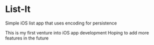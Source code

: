 # List-It
Simple iOS list app that uses encoding for persistence

This is my first venture into iOS app development
Hoping to add more features in the future
